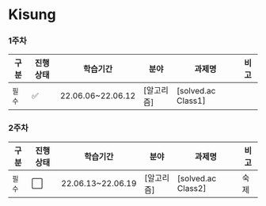 # Kisung

### 1주차

| 구분   | 진행상태             | 학습기간          | 분야       | 과제명             | 비고                                      |
| ------ | -------------------- | ----------------- | ---------- | ------------------ | ----------------------------------------- |
| `필수` | :white_check_mark: | 22.06.06~22.06.12 | [알고리즘] | [solved.ac Class1] |  |

### 2주차

| 구분   | 진행상태             | 학습기간          | 분야       | 과제명             | 비고 |
| ------ | -------------------- | ----------------- | ---------- | ------------------ | ---- |
| `필수` | :white_large_square: | 22.06.13~22.06.19 | [알고리즘] | [solved.ac Class2] | 숙제 |

<!-- |`필수` | :white_check_mark: |8| [SSAFY 기본](SSAFY기본) | [SSAFY GIT 실습](SSAFY기본/SSAFY-GIT-실습) | |
|선택| :white_large_square: || [분야 추가] | [프로젝트 추가] | |
|선택| :white_large_square: || [분야 추가] | [프로젝트 추가] | |
|선택| :white_large_square: || [분야 추가] | [프로젝트 추가] | | -->
